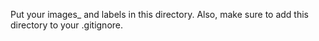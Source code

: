 Put your images_ and labels in this directory. Also, make sure to add this directory to your .gitignore.